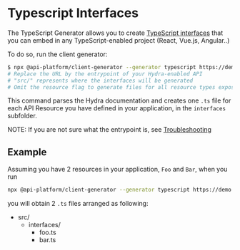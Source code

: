 # Typescript Interfaces

The TypeScript Generator allows you to create [TypeScript interfaces](https://www.typescriptlang.org/docs/handbook/interfaces.html) that you can embed in any TypeScript-enabled project (React, Vue.js, Angular..)

To do so, run the client generator:

```bash
$ npx @api-platform/client-generator --generator typescript https://demo.api-platform.com src/ --resource foo
# Replace the URL by the entrypoint of your Hydra-enabled API
# "src/" represents where the interfaces will be generated
# Omit the resource flag to generate files for all resource types exposed by the API
```

This command parses the Hydra documentation and creates one `.ts` file for each API Resource you have defined in your application, in the `interfaces` subfolder.

NOTE: If you are not sure what the entrypoint is, see [Troubleshooting](troubleshooting.md)

## Example

Assuming you have 2 resources in your application, `Foo` and `Bar`, when you run

```bash
npx @api-platform/client-generator --generator typescript https://demo.api-platform.com src/
```

you will obtain 2 `.ts` files arranged as following:

* src/
  * interfaces/
    * foo.ts
    * bar.ts
